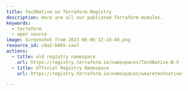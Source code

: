 ```yaml
---
title: TechNative on Terraform Registry
description: Here are all our published Terraform modules.
keywords:
  - terraform
  - open source
image: Screenshot from 2023-06-06 12-10-48.png
resource_id: c0a2-b065-caa7
actions:
  - title: old registry namespace
    url: https://registry.terraform.io/namespaces/TechNative-B-V
  - title: Official Registry Namespace
    url: https://registry.terraform.io/namespaces/wearetechnative

---
```




